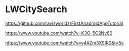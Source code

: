 # LWCitySearch

https://github.com/ravizworldz/FirstAnadroidAppTutorial

https://www.youtube.com/watch?v=K3O-5C2Nv60


https://www.youtube.com/watch?v=y4AZm3X9IR0&t=5s
